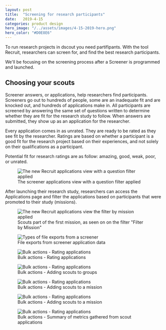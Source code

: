 ```yaml
---
layout: post
title:  "Screening for research participants"
date:   2019-4-15
categories: product design
hero_image: "/../assets/images/4-15-2019-hero.png"
hero_color: "#D0E8E6"
---
```


To run research projects in dscout you need partifipants. With the tool Recruit, researchers can screen for, and find the best research participants.

We'll be focusing on the screening process after a Screener is programmed and launched.

## Choosing your scouts
Screener answers, or applications, help researchers find participants. Screeners go out to hundreds of people, some are an inadequate fit and are knocked out, and hundreds of applications make in. All participants are screened by answering the same set of questions written to determine whether they are fit for the research study to follow. When answers are submitted, they show up as an application for the researcher.

Every application comes in as unrated. They are ready to be rated as they see fit by the researcher. Ratings are based on whether a participant is a good fit for the research project based on their experiences, and not solely on their qualifications as a participant.

Potential fit for research ratings are as follow: amazing, good, weak, poor, or unrated.

<figure>
	<img src="{{ site.baseurl }}/assets/images/recruit-1.png" title="The new Recruit applications view with a question filter applied" />
	<figcaption class="media-caption center">The screener applications view with a question filter applied</figcaption>
</figure>

After launching their research study, researchers can access the Applications page and filter the applications based on participants that were promoted to their study (missions).

<figure>
	<img src="{{ site.baseurl }}/assets/images/recruit-2.png" title="The new Recruit applications view the filter by mission applied" />
	<figcaption class="media-caption center">Scouts part of the first mission, as seen on on the filter "Filter by Mission"</figcaption>
</figure>

<figure>
	<img src="{{ site.baseurl }}/assets/images/recruit-3.png" title="Types of file exports from a screener" />
	<figcaption class="media-caption center">File exports from screener application data</figcaption>
</figure>

<figure>
	<img src="{{ site.baseurl }}/assets/images/recruit-4.png" title="Bulk actions - Rating applications" />
	<figcaption class="media-caption center">Bulk actions - Rating applications</figcaption>
</figure>

<figure>
	<img src="{{ site.baseurl }}/assets/images/recruit-5.png" title="Bulk actions - Rating applications" />
	<figcaption class="media-caption center">Bulk actions - Adding scouts to groups</figcaption>
</figure>

<figure>
	<img src="{{ site.baseurl }}/assets/images/recruit-6.png" title="Bulk actions - Rating applications" />
	<figcaption class="media-caption center">Bulk actions - Adding scouts to a mission</figcaption>
</figure>

<figure>
	<img src="{{ site.baseurl }}/assets/images/recruit-7.png" title="Bulk actions - Rating applications" />
	<figcaption class="media-caption center">Bulk actions - Adding scouts to a mission</figcaption>
</figure>

<figure>
	<img src="{{ site.baseurl }}/assets/images/recruit-8.png" title="Bulk actions - Rating applications" />
	<figcaption class="media-caption center">Bulk actions - Summary of metrics gathered from scout applications</figcaption>
</figure>
